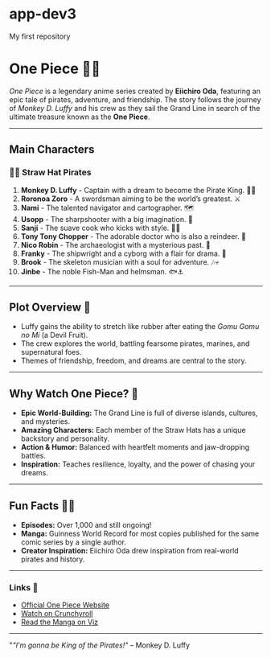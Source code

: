 # app-dev3
My first repository
# One Piece 🏴‍☠️

*One Piece* is a legendary anime series created by **Eiichiro Oda**, featuring an epic tale of pirates, adventure, and friendship. The story follows the journey of *Monkey D. Luffy* and his crew as they sail the Grand Line in search of the ultimate treasure known as the **One Piece**.

---

## Main Characters

### 🏴‍☠️ Straw Hat Pirates
1. **Monkey D. Luffy** - Captain with a dream to become the Pirate King. 🏴‍☠️
2. **Roronoa Zoro** - A swordsman aiming to be the world’s greatest. ⚔️
3. **Nami** - The talented navigator and cartographer. 🗺️
4. **Usopp** - The sharpshooter with a big imagination. 🎯
5. **Sanji** - The suave cook who kicks with style. 🍴🥊
6. **Tony Tony Chopper** - The adorable doctor who is also a reindeer. 🐾
7. **Nico Robin** - The archaeologist with a mysterious past. 📜
8. **Franky** - The shipwright and a cyborg with a flair for drama. 🤖
9. **Brook** - The skeleton musician with a soul for adventure. 🎶💀
10. **Jinbe** - The noble Fish-Man and helmsman. 🐟⚓

---

## Plot Overview 🌊
- Luffy gains the ability to stretch like rubber after eating the *Gomu Gomu no Mi* (a Devil Fruit).
- The crew explores the world, battling fearsome pirates, marines, and supernatural foes.
- Themes of friendship, freedom, and dreams are central to the story.

---

## Why Watch One Piece? 🤔
- **Epic World-Building:** The Grand Line is full of diverse islands, cultures, and mysteries.
- **Amazing Characters:** Each member of the Straw Hats has a unique backstory and personality.
- **Action & Humor:** Balanced with heartfelt moments and jaw-dropping battles.
- **Inspiration:** Teaches resilience, loyalty, and the power of chasing your dreams.

---

## Fun Facts 🏴‍☠️
- **Episodes:** Over 1,000 and still ongoing!
- **Manga:** Guinness World Record for most copies published for the same comic series by a single author.
- **Creator Inspiration:** Eiichiro Oda drew inspiration from real-world pirates and history.

---

### Links 🔗
- [Official One Piece Website](https://onepiece.com)
- [Watch on Crunchyroll](https://www.crunchyroll.com)
- [Read the Manga on Viz](https://www.viz.com/one-piece)

---

"*"I'm gonna be King of the Pirates!"* – Monkey D. Luffy
